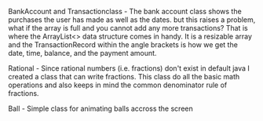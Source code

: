 BankAccount and Transactionclass - The bank account class shows the purchases the user has made as well as the dates. but this raises a problem, what if the array is full and you cannot add any more transactions? That is where the ArrayList<> data structure comes in handy. It is a resizable array and the TransactionRecord within the angle brackets is how we get the date, time, balance, and the payment amount.

Rational - Since rational numbers (i.e. fractions) don't exist in default java I created a class that can write fractions. This class do all the basic math operations and also keeps in mind the common denominator rule of fractions.

Ball - Simple class for animating balls accross the screen
